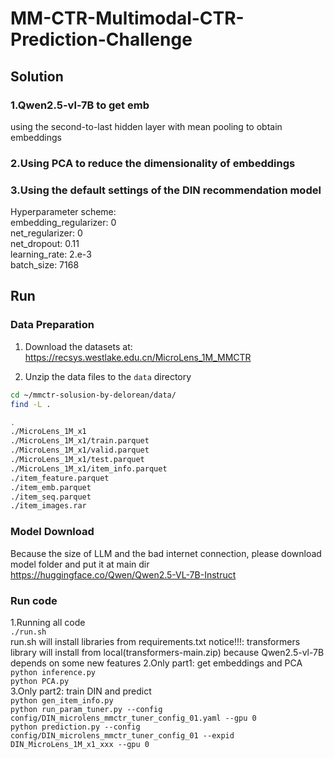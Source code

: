 # MM-CTR-Multimodal-CTR-Prediction-Challenge
## Solution
### 1.Qwen2.5-vl-7B to get emb
using the second-to-last hidden layer with mean pooling to obtain embeddings
### 2.Using PCA to reduce the dimensionality of embeddings
### 3.Using the default settings of the DIN recommendation model
Hyperparameter scheme:  
embedding_regularizer: 0  
net_regularizer: 0  
net_dropout: 0.11  
learning_rate: 2.e-3  
batch_size: 7168  
## Run
### Data Preparation

1. Download the datasets at: https://recsys.westlake.edu.cn/MicroLens_1M_MMCTR

2. Unzip the data files to the `data` directory

```bash
cd ~/mmctr-solusion-by-delorean/data/
find -L .

.
./MicroLens_1M_x1
./MicroLens_1M_x1/train.parquet
./MicroLens_1M_x1/valid.parquet
./MicroLens_1M_x1/test.parquet
./MicroLens_1M_x1/item_info.parquet
./item_feature.parquet
./item_emb.parquet   
./item_seq.parquet  
./item_images.rar  
```
### Model Download
Because the size of LLM and the bad internet connection, please download model folder and put it at main dir  
https://huggingface.co/Qwen/Qwen2.5-VL-7B-Instruct
### Run code
1.Running all code  
```./run.sh```  
run.sh will install libraries from requirements.txt
notice!!!: transformers library will install from local(transformers-main.zip) because Qwen2.5-vl-7B depends on some new features
2.Only part1: get embeddings and PCA  
```python inference.py```  
```python PCA.py```  
3.Only part2: train DIN and predict  
```python gen_item_info.py```  
```python run_param_tuner.py --config config/DIN_microlens_mmctr_tuner_config_01.yaml --gpu 0```  
```python prediction.py --config config/DIN_microlens_mmctr_tuner_config_01 --expid DIN_MicroLens_1M_x1_xxx --gpu 0```  

